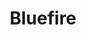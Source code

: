 ---
title: Bluefire
member_url: https://www.bluefirereader.com/index.html
country: USA
series: ["country"] 
tags: ["Reading"]
categories: ["Technology providers"]
summary: "the company which is behind Bluefire Reader, a well-known EPUB reader in the USA. Note that for now, Bluefire Reader does not rely on the Readium toolkits and does not support the LCP DRM."
press:
active: true
layout: members 
showReadTime: false
showDate: false
permalink: ""
date: 
--- 